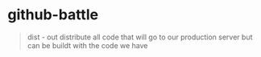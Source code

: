 # github-battle

> dist - out distribute all code that will go to our production server but can be buildt with the code we have
